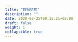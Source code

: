 ```yaml
---
title: "数据结构"
description: ""
date: 2020-02-25T08:15:21+08:00
draft: false
weight: 1
collapsible: true
---
```



